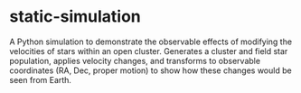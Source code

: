 # static-simulation
A Python simulation to demonstrate the observable effects of modifying the velocities of stars within an open cluster. Generates a cluster and field star population, applies velocity changes, and transforms to observable coordinates (RA, Dec, proper motion) to show how these changes would be seen from Earth.
